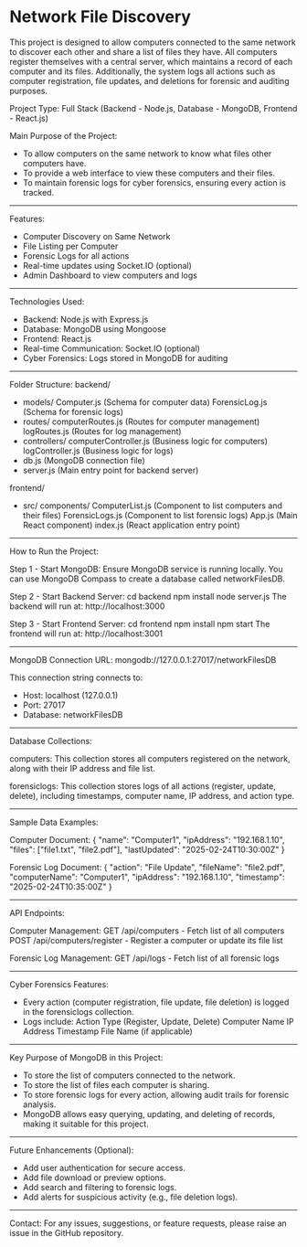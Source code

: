 # Network File Discovery 

This project is designed to allow computers connected to the same network to discover each other and share a list of files they have. All computers register themselves with a central server, which maintains a record of each computer and its files. Additionally, the system logs all actions such as computer registration, file updates, and deletions for forensic and auditing purposes.

Project Type: Full Stack (Backend - Node.js, Database - MongoDB, Frontend - React.js)

Main Purpose of the Project:
- To allow computers on the same network to know what files other computers have.
- To provide a web interface to view these computers and their files.
- To maintain forensic logs for cyber forensics, ensuring every action is tracked.

---

Features:
- Computer Discovery on Same Network
- File Listing per Computer
- Forensic Logs for all actions
- Real-time updates using Socket.IO (optional)
- Admin Dashboard to view computers and logs

---

Technologies Used:
- Backend: Node.js with Express.js
- Database: MongoDB using Mongoose
- Frontend: React.js
- Real-time Communication: Socket.IO (optional)
- Cyber Forensics: Logs stored in MongoDB for auditing

---

Folder Structure:
backend/
- models/
    Computer.js (Schema for computer data)
    ForensicLog.js (Schema for forensic logs)
- routes/
    computerRoutes.js (Routes for computer management)
    logRoutes.js (Routes for log management)
- controllers/
    computerController.js (Business logic for computers)
    logController.js (Business logic for logs)
- db.js (MongoDB connection file)
- server.js (Main entry point for backend server)

frontend/
- src/
    components/
        ComputerList.js (Component to list computers and their files)
        ForensicLogs.js (Component to list forensic logs)
    App.js (Main React component)
    index.js (React application entry point)

---

How to Run the Project:

Step 1 - Start MongoDB:
Ensure MongoDB service is running locally.
You can use MongoDB Compass to create a database called networkFilesDB.

Step 2 - Start Backend Server:
cd backend
npm install
node server.js
The backend will run at: http://localhost:3000

Step 3 - Start Frontend Server:
cd frontend
npm install
npm start
The frontend will run at: http://localhost:3001

---

MongoDB Connection URL:
mongodb://127.0.0.1:27017/networkFilesDB

This connection string connects to:
- Host: localhost (127.0.0.1)
- Port: 27017
- Database: networkFilesDB

---

Database Collections:

computers:
This collection stores all computers registered on the network, along with their IP address and file list.

forensiclogs:
This collection stores logs of all actions (register, update, delete), including timestamps, computer name, IP address, and action type.

---

Sample Data Examples:

Computer Document:
{
    "name": "Computer1",
    "ipAddress": "192.168.1.10",
    "files": ["file1.txt", "file2.pdf"],
    "lastUpdated": "2025-02-24T10:30:00Z"
}

Forensic Log Document:
{
    "action": "File Update",
    "fileName": "file2.pdf",
    "computerName": "Computer1",
    "ipAddress": "192.168.1.10",
    "timestamp": "2025-02-24T10:35:00Z"
}

---

API Endpoints:

Computer Management:
GET /api/computers - Fetch list of all computers
POST /api/computers/register - Register a computer or update its file list

Forensic Log Management:
GET /api/logs - Fetch list of all forensic logs

---

Cyber Forensics Features:
- Every action (computer registration, file update, file deletion) is logged in the forensiclogs collection.
- Logs include:
    Action Type (Register, Update, Delete)
    Computer Name
    IP Address
    Timestamp
    File Name (if applicable)

---

Key Purpose of MongoDB in this Project:
- To store the list of computers connected to the network.
- To store the list of files each computer is sharing.
- To store forensic logs for every action, allowing audit trails for forensic analysis.
- MongoDB allows easy querying, updating, and deleting of records, making it suitable for this project.

---

Future Enhancements (Optional):
- Add user authentication for secure access.
- Add file download or preview options.
- Add search and filtering to forensic logs.
- Add alerts for suspicious activity (e.g., file deletion logs).

---

Contact:
For any issues, suggestions, or feature requests, please raise an issue in the GitHub repository.

